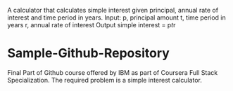 A calculator that calculates simple interest given principal, annual rate of interest and time period in years.
Input:
   p, principal amount
   t, time period in years
   r, annual rate of interest
Output
   simple interest = p*t*r


# Sample-Github-Repository
Final Part of Github course offered by IBM as part of Coursera Full Stack Specialization. The required problem is a simple interest calculator.
